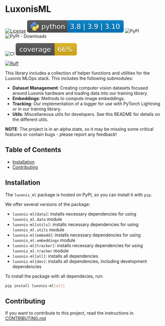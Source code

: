 # LuxonisML

[![License](https://img.shields.io/badge/License-Apache_2.0-blue.svg)](https://opensource.org/licenses/Apache-2.0)
![PyBadge](https://github.com/luxonis/luxonis-ml/blob/main/media/pybadge.svg)
![PyPI](https://img.shields.io/pypi/v/luxonis-ml?label=pypi%20package)
![PyPI - Downloads](https://img.shields.io/pypi/dm/luxonis-ml)

![CI](https://github.com/luxonis/luxonis-ml/actions/workflows/ci.yaml/badge.svg)
![Coverage](https://github.com/luxonis/luxonis-ml/blob/main/media/coverage_badge.svg)

[![Ruff](https://img.shields.io/endpoint?url=https://raw.githubusercontent.com/astral-sh/ruff/main/assets/badge/v2.json)](https://github.com/astral-sh/ruff)

This library includes a collection of helper functions and utilities for the Luxonis MLOps stack. This includes the following submodules:

- **Dataset Management**: Creating computer vision datasets focused around Luxonis hardware and loading data into our training library.
- **Embeddings**: Methods to compute image embeddings.
- **Tracking**: Our implementation of a logger for use with PyTorch Lightning or in our training library.
- **Utils**: Miscellaneous utils for developers. See this README for details on the different utils.

**NOTE**:
The project is in an alpha state, so it may be missing some critical features or contain bugs - please report any feedback!

## Table of Contents

- [Installation](#installation)
- [Contributing](#contributing)

## Installation

The `luxonis_ml` package is hosted on PyPI, so you can install it with `pip`.

We offer several versions of the package:

- `luxonis-ml[data]`: installs necessary dependencies for using `luxonis_ml.data` module
- `luxonis-ml[utils]`: installs necessary dependencies for using `luxonis_ml.utils` module
- `luxonis-ml[embedd]`: installs necessary dependencies for using `luxonis_ml.embeddings` module
- `luxonis-ml[tracker]`: installs necessary dependencies for using `luxonis_ml.tracker` module
- `luxonis-ml[all]`: installs all dependencies
- `luxonis-ml[dev]`: installs all dependencies, including development dependencies

To install the package with all dependecies, run:

```bash
pip install luxonis-ml[all]
```

## Contributing

If you want to contribute to this project, read the instructions in [CONTRIBUTING.md](CONTRIBUTING.md)
